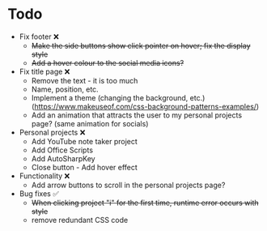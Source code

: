 # Todo
* Fix footer ❌
    * ~~Make the side buttons show click pointer on hover; fix the display style~~
    * ~~Add a hover colour to the social media icons?~~
* Fix title page ❌
    * Remove the text - it is too much
    * Name, position, etc.
    * Implement a theme (changing the background, etc.) (https://www.makeuseof.com/css-background-patterns-examples/)
    * Add an animation that attracts the user to my personal projects page? (same animation for socials)
* Personal projects ❌
    * Add YouTube note taker project
    * Add Office Scripts
    * Add AutoSharpKey
    * Close button - Add hover effect
* Functionality ❌
    * Add arrow buttons to scroll in the personal projects page?
* Bug fixes ✅
    * ~~When clicking project "i" for the first time, runtime error occurs with style~~
    * remove redundant CSS code